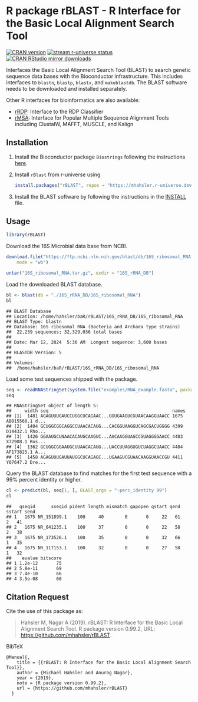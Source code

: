 
# R package rBLAST - R Interface for the Basic Local Alignment Search Tool

[![CRAN
version](http://www.r-pkg.org/badges/version/rBLAST)](https://CRAN.R-project.org/package=rBLAST)
[![stream r-universe
status](https://mhahsler.r-universe.dev/badges/rBLAST)](https://mhahsler.r-universe.dev/rBLAST)
[![CRAN RStudio mirror
downloads](http://cranlogs.r-pkg.org/badges/rBLAST)](https://CRAN.R-project.org/package=rBLAST)

Interfaces the Basic Local Alignment Search Tool (BLAST) to search
genetic sequence data bases with the Bioconductor infrastructure. This
includes interfaces to `blastn`, `blastp`, `blastx`, and `makeblastdb`.
The BLAST software needs to be downloaded and installed separately.

Other R interfaces for bioinformatics are also available:

- [rRDP](https://mhahsler.r-universe.dev/ui#package:rRDP): Interface to
  the RDP Classifier
- [rMSA](https://mhahsler.r-universe.dev/ui#package:rMSA): Interface for
  Popular Multiple Sequence Alignment Tools including ClustalW, MAFFT,
  MUSCLE, and Kalign

## Installation

1.  Install the Bioconductor package `Biostrings` following the
    instructions
    [here](https://bioconductor.org/packages/release/bioc/html/Biostrings.html).

2.  Install `rBlast` from r-universe using

    ``` r
    install.packages("rBLAST", repos = "https://mhahsler.r-universe.dev")
    ```

3.  Install the BLAST software by following the instructions in the
    [INSTALL](https://github.com/mhahsler/rBLAST/blob/devel/INSTALL)
    file.

## Usage

``` r
library(rBLAST)
```

Download the 16S Microbial data base from NCBI.

``` r
download.file("https://ftp.ncbi.nlm.nih.gov/blast/db/16S_ribosomal_RNA.tar.gz", "16S_ribosomal_RNA.tar.gz",
    mode = "wb")

untar("16S_ribosomal_RNA.tar.gz", exdir = "16S_rRNA_DB")
```

Load the downloaded BLAST database.

``` r
bl <- blast(db = "./16S_rRNA_DB/16S_ribosomal_RNA")
bl
```

    ## BLAST Database
    ## Location: /home/hahsler/baR/rBLAST/16S_rRNA_DB/16S_ribosomal_RNA 
    ## BLAST Type: blastn 
    ## Database: 16S ribosomal RNA (Bacteria and Archaea type strains)
    ##  22,239 sequences; 32,329,036 total bases
    ## 
    ## Date: Mar 12, 2024  5:36 AM  Longest sequence: 3,600 bases
    ## 
    ## BLASTDB Version: 5
    ## 
    ## Volumes:
    ##  /home/hahsler/baR/rBLAST/16S_rRNA_DB/16S_ribosomal_RNA

Load some test sequences shipped with the package.

``` r
seq <- readRNAStringSet(system.file("examples/RNA_example.fasta", package = "rBLAST"))
seq
```

    ## RNAStringSet object of length 5:
    ##     width seq                                               names               
    ## [1]  1481 AGAGUUUGAUCCUGGCUCAGAAC...GGUGAAGUCGUAACAAGGUAACC 1675 AB015560.1 d...
    ## [2]  1404 GCUGGCGGCAGGCCUAACACAUG...CACGGUAAGGUCAGCGACUGGGG 4399 D14432.1 Rho...
    ## [3]  1426 GGAAUGCUNAACACAUGCAAGUC...AACAAGGUAGCCGUAGGGGAACC 4403 X72908.1 Ros...
    ## [4]  1362 GCUGGCGGAAUGCUUAACACAUG...UACCUUAGGUGUCUAGGCUAACC 4404 AF173825.1 A...
    ## [5]  1458 AGAGUUUGAUUAUGGCUCAGAGC...UGAAGUCGUAACAAGGUAACCGU 4411 Y07647.2 Dre...

Query the BLAST database to find matches for the first test sequence
with a 99% percent identity or higher.

``` r
cl <- predict(bl, seq[1, ], BLAST_args = "-perc_identity 99")
cl
```

    ##   qseqid      sseqid pident length mismatch gapopen qstart qend sstart send
    ## 1   1675 NR_151899.1    100     40        0       0     22   61      2   41
    ## 2   1675 NR_041235.1    100     37        0       0     22   58      2   38
    ## 3   1675 NR_173526.1    100     35        0       0     32   66      1   35
    ## 4   1675 NR_117153.1    100     32        0       0     27   58      1   32
    ##    evalue bitscore
    ## 1 1.2e-12       75
    ## 2 5.8e-11       69
    ## 3 7.4e-10       66
    ## 4 3.5e-08       60

## Citation Request

Cite the use of this package as:

> Hahsler M, Nagar A (2019). rBLAST: R Interface for the Basic Local
> Alignment Search Tool. R package version 0.99.2, URL:
> <https://github.com/mhahsler/rBLAST>.

BibTeX

    @Manual{,
        title = {{rBLAST: R Interface for the Basic Local Alignment Search Tool}},
        author = {Michael Hahsler and Anurag Nagar},
        year = {2019},
        note = {R package version 0.99.2},
        url = {https://github.com/mhahsler/rBLAST}
      }
